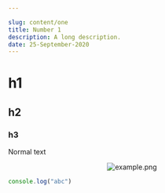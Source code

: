 ```yaml
---

slug: content/one
title: Number 1
description: A long description.
date: 25-September-2020
---
```


# h1

## h2

### h3

Normal text

<p align="center">
    <img style="max-width: 75%" src="https://previews.123rf.com/images/iakov/iakov1205/iakov120500028/13494658-way-in-deep-forest.jpg" alt="example.png">
</p>

```javascript
console.log("abc")
```